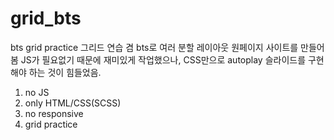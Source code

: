 # grid_bts
bts grid practice
그리드 연습 겸 bts로 여러 분할 레이아웃 원페이지 사이트를 만들어봄
JS가 필요없기 때문에 재미있게 작업했으나, CSS만으로 autoplay 슬라이드를 구현해야 하는 것이 힘들었음.

1. no JS
2. only HTML/CSS(SCSS)
3. no responsive
4. grid practice
